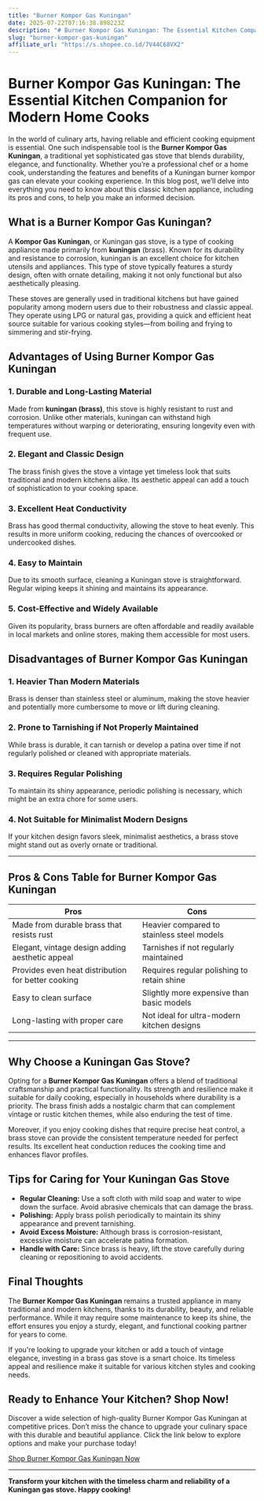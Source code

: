 ```yaml
---
title: "Burner Kompor Gas Kuningan"
date: 2025-07-22T07:16:38.898223Z
description: "# Burner Kompor Gas Kuningan: The Essential Kitchen Companion for Modern Home Cooks..."
slug: "burner-kompor-gas-kuningan"
affiliate_url: "https://s.shopee.co.id/7V44C68VX2"
---
```

# Burner Kompor Gas Kuningan: The Essential Kitchen Companion for Modern Home Cooks

In the world of culinary arts, having reliable and efficient cooking equipment is essential. One such indispensable tool is the **Burner Kompor Gas Kuningan**, a traditional yet sophisticated gas stove that blends durability, elegance, and functionality. Whether you’re a professional chef or a home cook, understanding the features and benefits of a Kuningan burner kompor gas can elevate your cooking experience. In this blog post, we’ll delve into everything you need to know about this classic kitchen appliance, including its pros and cons, to help you make an informed decision.

## What is a Burner Kompor Gas Kuningan?

A **Kompor Gas Kuningan**, or Kuningan gas stove, is a type of cooking appliance made primarily from **kuningan** (brass). Known for its durability and resistance to corrosion, kuningan is an excellent choice for kitchen utensils and appliances. This type of stove typically features a sturdy design, often with ornate detailing, making it not only functional but also aesthetically pleasing.

These stoves are generally used in traditional kitchens but have gained popularity among modern users due to their robustness and classic appeal. They operate using LPG or natural gas, providing a quick and efficient heat source suitable for various cooking styles—from boiling and frying to simmering and stir-frying.

## Advantages of Using Burner Kompor Gas Kuningan

### 1. Durable and Long-Lasting Material

Made from **kuningan (brass)**, this stove is highly resistant to rust and corrosion. Unlike other materials, kuningan can withstand high temperatures without warping or deteriorating, ensuring longevity even with frequent use.

### 2. Elegant and Classic Design

The brass finish gives the stove a vintage yet timeless look that suits traditional and modern kitchens alike. Its aesthetic appeal can add a touch of sophistication to your cooking space.

### 3. Excellent Heat Conductivity

Brass has good thermal conductivity, allowing the stove to heat evenly. This results in more uniform cooking, reducing the chances of overcooked or undercooked dishes.

### 4. Easy to Maintain

Due to its smooth surface, cleaning a Kuningan stove is straightforward. Regular wiping keeps it shining and maintains its appearance.

### 5. Cost-Effective and Widely Available

Given its popularity, brass burners are often affordable and readily available in local markets and online stores, making them accessible for most users.

## Disadvantages of Burner Kompor Gas Kuningan

### 1. Heavier Than Modern Materials

Brass is denser than stainless steel or aluminum, making the stove heavier and potentially more cumbersome to move or lift during cleaning.

### 2. Prone to Tarnishing if Not Properly Maintained

While brass is durable, it can tarnish or develop a patina over time if not regularly polished or cleaned with appropriate materials.

### 3. Requires Regular Polishing

To maintain its shiny appearance, periodic polishing is necessary, which might be an extra chore for some users.

### 4. Not Suitable for Minimalist Modern Designs

If your kitchen design favors sleek, minimalist aesthetics, a brass stove might stand out as overly ornate or traditional.

---

## Pros & Cons Table for Burner Kompor Gas Kuningan

| Pros | Cons |
|----------------------------|-----------------------------------------|
| Made from durable brass that resists rust | Heavier compared to stainless steel models |
| Elegant, vintage design adding aesthetic appeal | Tarnishes if not regularly maintained |
| Provides even heat distribution for better cooking | Requires regular polishing to retain shine |
| Easy to clean surface | Slightly more expensive than basic models |
| Long-lasting with proper care | Not ideal for ultra-modern kitchen designs |

---

## Why Choose a Kuningan Gas Stove?

Opting for a **Burner Kompor Gas Kuningan** offers a blend of traditional craftsmanship and practical functionality. Its strength and resilience make it suitable for daily cooking, especially in households where durability is a priority. The brass finish adds a nostalgic charm that can complement vintage or rustic kitchen themes, while also enduring the test of time.

Moreover, if you enjoy cooking dishes that require precise heat control, a brass stove can provide the consistent temperature needed for perfect results. Its excellent heat conduction reduces the cooking time and enhances flavor profiles.

## Tips for Caring for Your Kuningan Gas Stove

- **Regular Cleaning:** Use a soft cloth with mild soap and water to wipe down the surface. Avoid abrasive chemicals that can damage the brass.
- **Polishing:** Apply brass polish periodically to maintain its shiny appearance and prevent tarnishing.
- **Avoid Excess Moisture:** Although brass is corrosion-resistant, excessive moisture can accelerate patina formation.
- **Handle with Care:** Since brass is heavy, lift the stove carefully during cleaning or repositioning to avoid accidents.

## Final Thoughts

The **Burner Kompor Gas Kuningan** remains a trusted appliance in many traditional and modern kitchens, thanks to its durability, beauty, and reliable performance. While it may require some maintenance to keep its shine, the effort ensures you enjoy a sturdy, elegant, and functional cooking partner for years to come.

If you're looking to upgrade your kitchen or add a touch of vintage elegance, investing in a brass gas stove is a smart choice. Its timeless appeal and resilience make it suitable for various kitchen styles and cooking needs.

## Ready to Enhance Your Kitchen? Shop Now!

Discover a wide selection of high-quality Burner Kompor Gas Kuningan at competitive prices. Don’t miss the chance to upgrade your culinary space with this durable and beautiful appliance. Click the link below to explore options and make your purchase today!

[Shop Burner Kompor Gas Kuningan Now](https://s.shopee.co.id/7V44C68VX2)

---

**Transform your kitchen with the timeless charm and reliability of a Kuningan gas stove. Happy cooking!**